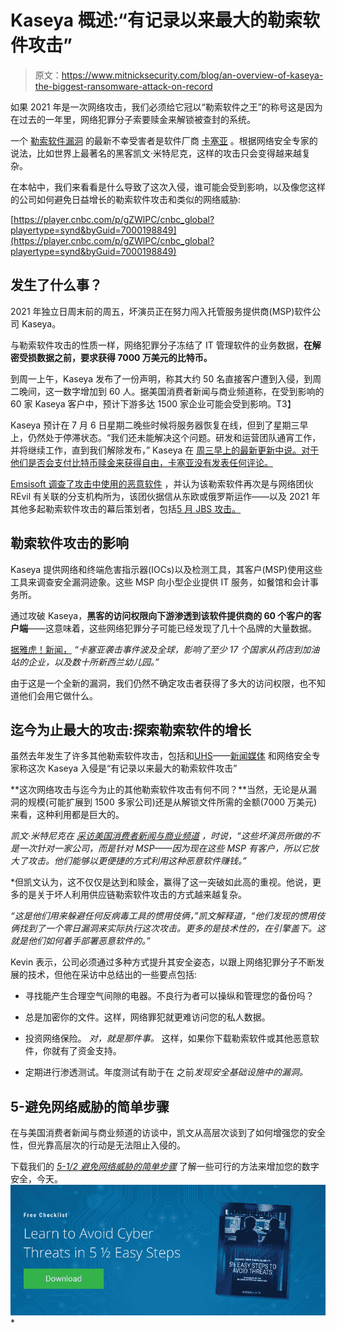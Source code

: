 # Kaseya 概述:“有记录以来最大的勒索软件攻击”

> 原文：<https://www.mitnicksecurity.com/blog/an-overview-of-kaseya-the-biggest-ransomware-attack-on-record>

如果 2021 年是一次网络攻击，我们必须给它冠以“勒索软件之王”的称号这是因为在过去的一年里，网络犯罪分子索要赎金来解锁被查封的系统。

一个 [勒索软件漏洞](/blog/what-is-a-ransomware-attack) 的最新不幸受害者是软件厂商 [卡塞亚](https://www.kaseya.com/) 。根据网络安全专家的说法，比如世界上最著名的黑客凯文·米特尼克，这样的攻击只会变得越来越复杂。

在本帖中，我们来看看是什么导致了这次入侵，谁可能会受到影响，以及像您这样的公司如何避免日益增长的勒索软件攻击和类似的网络威胁:

[https://player.cnbc.com/p/gZWlPC/cnbc_global?playertype=synd&byGuid=7000198849](https://player.cnbc.com/p/gZWlPC/cnbc_global?playertype=synd&byGuid=7000198849)

## 发生了什么事？

2021 年独立日周末前的周五，坏演员正在努力闯入托管服务提供商(MSP)软件公司 Kaseya。

与勒索软件攻击的性质一样，网络犯罪分子冻结了 IT 管理软件的业务数据，**在解密受损数据之前，要求获得 7000 万美元的比特币。**

到周一上午，Kaseya 发布了一份声明，称其大约 50 名直接客户遭到入侵，到周二晚间，这一数字增加到 60 人。据美国消费者新闻与商业频道称，在受到影响的 60 家 Kaseya 客户中，预计下游多达 1500 家企业可能会受到影响。T3】

Kaseya 预计在 7 月 6 日星期二晚些时候将服务器恢复在线，但到了星期三早上，仍然处于停滞状态。“我们还未能解决这个问题。研发和运营团队通宵工作，并将继续工作，直到我们解除发布，” Kaseya 在 [周三早上的最新更新中说。对于他们是否会支付比特币赎金来获得自由，卡塞亚没有发表任何评论。](https://venturebeat.com/2021/07/07/kaseya-patch-fixing-zero-day-attack-delayed-as-issues-hit-saas-rollout/)

[Emsisoft 调查了攻击中使用的恶意软件](https://www.cnn.com/2021/07/06/tech/kaseya-ransomware-attack-businesses-affected/index.html) ，并认为该勒索软件再次是与网络团伙 REvil 有关联的分支机构所为，该团伙据信从东欧或俄罗斯运作——以及 2021 年其他多起勒索软件攻击的幕后策划者，包括[5 月 JBS 攻击。](/blog/an-overview-of-the-2021-jbs-meat-supplier-ransomware-attack)

## 勒索软件攻击的影响

Kaseya 提供网络和终端危害指示器(IOCs)以及检测工具，其客户(MSP)使用这些工具来调查安全漏洞迹象。这些 MSP 向小型企业提供 IT 服务，如餐馆和会计事务所。

通过攻破 Kaseya，**黑客的访问权限向下游渗透到该软件提供商的 60 个客户的客户端**——这意味着，这些网络犯罪分子可能已经发现了几十个品牌的大量数据。

[据雅虎！新闻，](https://news.yahoo.com/1-500-firms-hit-kaseya-101411002.html?guccounter=1&guce_referrer=aHR0cHM6Ly93d3cuZ29vZ2xlLmNvbS8&guce_referrer_sig=AQAAAFwk6pWr0QYfk_k6aMR01UnYskfWMYQmuNPvPttokLwMlJGtbB-OwfW4tpL7tg0AgeqdguBjUnqydWmKaVEvlSYwHHFfoW_fl3LVxDDXS8Jttjadt4Oa8Q675If7qEayWmAEZUtq34ilVFy2RZEVdQVOWidpMWwsq8tm8YGnhQkk) *“卡塞亚袭击事件波及全球，影响了至少 17 个国家从药店到加油站的企业，以及数十所新西兰幼儿园。”*

由于这是一个全新的漏洞，我们仍然不确定攻击者获得了多大的访问权限，也不知道他们会用它做什么。

## 迄今为止最大的攻击:探索勒索软件的增长

虽然去年发生了许多其他勒索软件攻击，包括[](/blog/2020-garmin-ransomware-attack)和[UHS](/blog/an-overview-of-the-2020-uhs-ransomware-attack)——[新闻媒体](https://news.yahoo.com/1-500-firms-hit-kaseya-101411002.html) 和网络安全专家称这次 Kaseya 入侵是“有记录以来最大的勒索软件攻击”

**这次网络攻击与迄今为止的其他勒索软件攻击有何不同？**当然，无论是从漏洞的规模(可能扩展到 1500 多家公司)还是从解锁文件所需的金额(7000 万美元)来看，这种利用都是巨大的。

*凯文·米特尼克在 [采访美国消费者新闻与商业频道](https://news.yahoo.com/1-500-firms-hit-kaseya-101411002.html) ，*时说，“这些坏演员所做的不是一次针对一家公司，而是针对 MSP——因为现在这些 MSP 有客户，所以它放大了攻击。他们能够以更便捷的方式利用这种恶意软件赚钱。”**

 *但凯文认为，这不仅仅是达到和赎金，赢得了这一突破如此高的重视。他说，更多的是关于坏人利用供应链勒索软件攻击的方式越来越复杂。

*“这是他们用来躲避任何反病毒工具的惯用伎俩，”*凯文解释道，*“他们发现的惯用伎俩找到了一个零日漏洞来实际执行这次攻击。更多的是技术性的，在引擎盖下。这就是他们如何着手部署恶意软件的。”*

Kevin 表示，公司必须通过多种方式提升其安全姿态，以跟上网络犯罪分子不断发展的技术，但他在采访中总结出的一些要点包括:

*   寻找能产生合理空气间隙的电器。不良行为者可以操纵和管理您的备份吗？

*   总是加密你的文件。这样，网络罪犯就更难访问您的私人数据。

*   投资网络保险。 *对，就是那件事。* 这样，如果你下载勒索软件或其他恶意软件，你就有了资金支持。

*   定期进行渗透测试。年度测试有助于在 之前*发现安全基础设施中的漏洞。*

## 5-避免网络威胁的简单步骤

在与美国消费者新闻与商业频道的访谈中，凯文从高层次谈到了如何增强您的安全性，但光靠高层次的行动是无法阻止入侵的。

下载我们的 [*5-1/2 避免网络威胁的简单步骤*](/lp-easy-steps-to-avoid-cyber-threats) 了解一些可行的方法来增加您的数字安全，今天。[![New call-to-action](img/95ee2efaa0b0e1050f47338da41f7869.png)](https://cta-redirect.hubspot.com/cta/redirect/3875471/7f9b1de1-cf7c-4700-8892-cdf9402b32cf)*